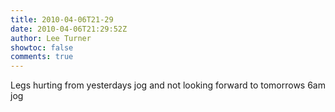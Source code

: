 ```yaml
---
title: 2010-04-06T21-29
date: 2010-04-06T21:29:52Z
author: Lee Turner
showtoc: false
comments: true
---
```


Legs hurting from yesterdays jog and not looking forward to tomorrows 6am jog

